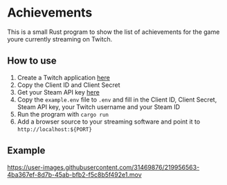 # Achievements

This is a small Rust program to show the list of achievements for the game youre currently streaming on Twitch.

## How to use

1. Create a Twitch application [here](https://dev.twitch.tv/console/apps/create)
2. Copy the Client ID and Client Secret
4. Get your Steam API key [here](https://steamcommunity.com/dev/apikey)
3. Copy the `example.env` file to `.env` and fill in the Client ID, Client Secret, Steam API key, your Twitch username and your Steam ID
4. Run the program with `cargo run`
5. Add a browser source to your streaming software and point it to `http://localhost:${PORT}`

## Example
https://user-images.githubusercontent.com/31469876/219956563-4ba367ef-8d7b-45ab-bfb2-f5c8b5f492e1.mov

